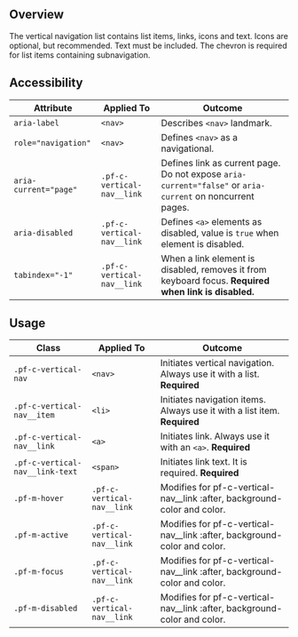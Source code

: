 ## Overview

The vertical navigation list contains list items, links, icons and text. Icons are optional, but recommended. Text must be included. The chevron is required for list items containing subnavigation. 

## Accessibility

| Attribute | Applied To | Outcome |
| -- | -- | -- |
| `aria-label` | `<nav>` |  Describes `<nav>` landmark. |
| `role="navigation"` | `<nav>` |  Defines `<nav>` as a navigational. |
| `aria-current="page"` | `.pf-c-vertical-nav__link` |  Defines link as current page. Do not expose `aria-current="false"` or `aria-current` on noncurrent pages. |
| `aria-disabled` | `.pf-c-vertical-nav__link` | Defines `<a>` elements as disabled, value is `true` when element is disabled. |
| `tabindex="-1"` | `.pf-c-vertical-nav__link`| When a link element is disabled, removes it from keyboard focus. **Required when link is disabled.** |


## Usage

| Class | Applied To | Outcome |
| -- | -- | -- |
| `.pf-c-vertical-nav` | `<nav>` |  Initiates vertical navigation. Always use it with a list. **Required** |
| `.pf-c-vertical-nav__item` | `<li>` |  Initiates navigation items. Always use it with a list item. **Required** |
| `.pf-c-vertical-nav__link` | `<a>` |  Initiates link. Always use it with an `<a>`. **Required** |
| `.pf-c-vertical-nav__link-text` | `<span>` |  Initiates link text. It is required. **Required** |
| `.pf-m-hover` | `.pf-c-vertical-nav__link` |  Modifies for pf-c-vertical-nav__link :after, background-color and color. |
| `.pf-m-active` | `.pf-c-vertical-nav__link` |  Modifies for pf-c-vertical-nav__link :after, background-color and color. |
| `.pf-m-focus` | `.pf-c-vertical-nav__link` |  Modifies for pf-c-vertical-nav__link :after, background-color and color. |
| `.pf-m-disabled` | `.pf-c-vertical-nav__link` |  Modifies for pf-c-vertical-nav__link :after, background-color and color. |